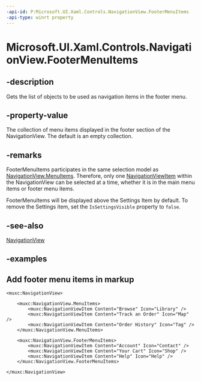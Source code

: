 ```yaml
---
-api-id: P:Microsoft.UI.Xaml.Controls.NavigationView.FooterMenuItems
-api-type: winrt property
---
```


# Microsoft.UI.Xaml.Controls.NavigationView.FooterMenuItems

<!--
public System.Collections.Generic.IList<object> FooterMenuItems { get; }
-->


## -description
Gets the list of objects to be used as navigation items in the footer menu.

## -property-value
The collection of menu items displayed in the footer section of the NavigationView. The default is an empty collection.

## -remarks
FooterMenuItems participates in the same selection model as [NavigationView.MenuItems](navigationview_menuitems.md). Therefore, only one [NavigationViewItem](navigationviewitem.md) within the NavigationView can be selected at a time, whether it is in the main menu items or footer menu items. 

FooterMenuItems will be displayed above the Settings Item by default. To remove the Settings item, set the `IsSettingsVisible` property to `false`.

## -see-also
[NavigationView](navigationview.md)

## -examples

## Add footer menu items in markup

```xaml
<muxc:NavigationView>

    <muxc:NavigationView.MenuItems>
        <muxc:NavigationViewItem Content="Browse" Icon="Library" />
        <muxc:NavigationViewItem Content="Track an Order" Icon="Map" />
        <muxc:NavigationViewItem Content="Order History" Icon="Tag" />
    </muxc:NavigationView.MenuItems>

    <muxc:NavigationView.FooterMenuItems>
        <muxc:NavigationViewItem Content="Account" Icon="Contact" />
        <muxc:NavigationViewItem Content="Your Cart" Icon="Shop" />
        <muxc:NavigationViewItem Content="Help" Icon="Help" />
    </muxc:NavigationView.FooterMenuItems>
    
</muxc:NavigationView>
```
